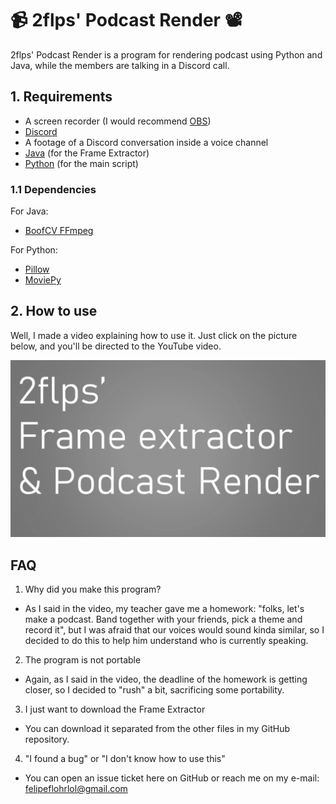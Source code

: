 # :video_camera: 2flps' Podcast Render :film_projector:

2flps' Podcast Render is a program for rendering podcast using Python and Java, while the members are talking in a Discord call.

## 1. Requirements

- A screen recorder (I would recommend [OBS](https://obsproject.com/welcome))
- [Discord](https://discord.com/)
- A footage of a Discord conversation inside a voice channel
- [Java](https://www.java.com/) (for the Frame Extractor)
- [Python](https://www.python.org/) (for the main script)

### 1.1 Dependencies

For Java:
- [BoofCV FFmpeg](https://mvnrepository.com/artifact/org.boofcv/boofcv-ffmpeg/0.38)

For Python:
- [Pillow](https://pypi.org/project/Pillow/)
- [MoviePy](https://pypi.org/project/moviepy/)

## 2. How to use

Well, I made a video explaining how to use it. Just click on the picture below, and you'll be directed to the YouTube video.

<a href="https://www.youtube.com/watch?v=qq0Qatx0I54"><img src="READMEFiles/thumb.png"></a>

## FAQ

1. Why did you make this program?
- As I said in the video, my teacher gave me a homework: "folks, let's make a podcast. Band together with your friends, pick a theme and record it", but I was afraid that our voices would sound kinda similar, so I decided to do this to help him understand who is currently speaking.
2. The program is not portable
- Again, as I said in the video, the deadline of the homework is getting closer, so I decided to "rush" a bit, sacrificing some portability.
3. I just want to download the Frame Extractor
- You can download it separated from the other files in my GitHub repository.
4. "I found a bug" or "I don't know how to use this"
- You can open an issue ticket here on GitHub or reach me on my e-mail: felipeflohrlol@gmail.com
